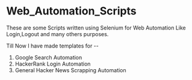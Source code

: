 # Web_Automation_Scripts
These are some Scripts written using Selenium for Web Automation Like Login,Logout and many others purposes.

Till Now I have made templates for --
  1. Google Search Automation
  2. HackerRank Login Automation
  3. General Hacker News Scrapping Automation
